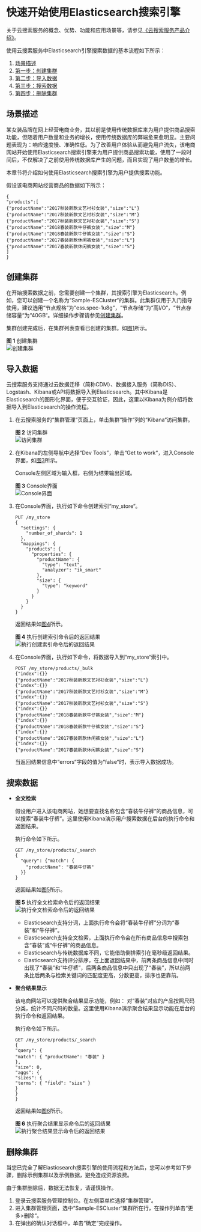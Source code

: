 # 快速开始使用Elasticsearch搜索引擎<a name="css_01_0007"></a>

关于云搜索服务的概念、优势、功能和应用场景等，请参见[《云搜索服务产品介绍》](https://support.huaweicloud.com/productdesc-css/css_04_0001.html)。

使用云搜索服务中Elasticsearch引擎搜索数据的基本流程如下所示：

1.  [场景描述](#section15177859183319)
2.  [第一步：创建集群](#section96881833619)
3.  [第二步：导入数据](#section398512163445)
4.  [第三步：搜索数据](#section167624221443)
5.  [第四步：删除集群](#section75027114374)

## 场景描述<a name="section15177859183319"></a>

某女装品牌在网上经营电商业务，其以前是使用传统数据库来为用户提供商品搜索功能，但随着用户数量和业务的增长，使用传统数据库的弊端愈来愈明显。主要问题表现为：响应速度慢、准确性低。为了改善用户体验从而避免用户流失，该电商网站开始使用Elasticsearch搜索引擎来为用户提供商品搜索功能，使用了一段时间后，不仅解决了之前使用传统数据库产生的问题，而且实现了用户数量的增长。

本章节将介绍如何使用Elasticsearch搜索引擎为用户提供搜索功能。

假设该电商网站经营商品的数据如下所示：

```
{
"products":[
{"productName":"2017秋装新款文艺衬衫女装","size":"L"}
{"productName":"2017秋装新款文艺衬衫女装","size":"M"}
{"productName":"2017秋装新款文艺衬衫女装","size":"S"}
{"productName":"2018春装新款牛仔裤女装","size":"M"}
{"productName":"2018春装新款牛仔裤女装","size":"S"}
{"productName":"2017春装新款休闲裤女装","size":"L"}
{"productName":"2017春装新款休闲裤女装","size":"S"}
]
}
```

## 创建集群<a name="section96881833619"></a>

在开始搜索数据之前，您需要创建一个集群，其搜索引擎为Elasticsearch。例如，您可以创建一个名称为“Sample-ESCluster“的集群。此集群仅用于入门指导使用，建议选用“节点规格“为“ess.spec-1u8g“，“节点存储“为“高I/O“，“节点存储容量“为“40GB“。详细操作步骤请参见[创建集群](创建集群.md)。

集群创建完成后，在集群列表查看已创建的集群。如[图1](#fig44331131151411)所示。

**图 1**  创建集群<a name="fig44331131151411"></a>  
![](figures/创建集群.png "创建集群")

## 导入数据<a name="section398512163445"></a>

云搜索服务支持通过云数据迁移（简称CDM）、数据接入服务（简称DIS）、Logstash、Kibana或API将数据导入到Elasticsearch。其中Kibana是Elasticsearch的图形化界面，便于交互验证，因此，这里以Kibana为例介绍将数据导入到Elasticsearch的操作流程。

1.  在云搜索服务的“集群管理“页面上，单击集群“操作“列的“Kibana“访问集群。

    **图 2**  访问集群<a name="fig192111288242"></a>  
    ![](figures/访问集群.png "访问集群")

2.  在Kibana的左侧导航中选择“Dev Tools”，单击“Get to work“，进入Console界面，如[图3](#fig221172817246)所示。

    Console左侧区域为输入框，右侧为结果输出区域。

    **图 3**  Console界面<a name="fig221172817246"></a>  
    ![](figures/Console界面.png "Console界面")

3.  在Console界面，执行如下命令创建索引“my\_store“。

    ```
    PUT /my_store
    {
      "settings": {
        "number_of_shards": 1
      },
      "mappings": {
        "products": {
          "properties": {
            "productName": {
              "type": "text",
              "analyzer": "ik_smart"
            },
            "size": {
              "type": "keyword"
            }
          }
        }
      }
    }
    ```

    返回结果如[图4](#fig421152812246)所示。

    **图 4**  执行创建索引命令后的返回结果<a name="fig421152812246"></a>  
    ![](figures/执行创建索引命令后的返回结果.png "执行创建索引命令后的返回结果")

4.  在Console界面，执行如下命令，将数据导入到“my\_store“索引中。

    ```
    POST /my_store/products/_bulk
    {"index":{}}
    {"productName":"2017秋装新款文艺衬衫女装","size":"L"}
    {"index":{}}
    {"productName":"2017秋装新款文艺衬衫女装","size":"M"}
    {"index":{}}
    {"productName":"2017秋装新款文艺衬衫女装","size":"S"}
    {"index":{}}
    {"productName":"2018春装新款牛仔裤女装","size":"M"}
    {"index":{}}
    {"productName":"2018春装新款牛仔裤女装","size":"S"}
    {"index":{}}
    {"productName":"2017春装新款休闲裤女装","size":"L"}
    {"index":{}}
    {"productName":"2017春装新款休闲裤女装","size":"S"}
    ```

    当返回结果信息中“errors“字段的值为“false“时，表示导入数据成功。


## 搜索数据<a name="section167624221443"></a>

-   **全文检索**

    假设用户进入该电商网站，她想要查找名称包含“春装牛仔裤”的商品信息，可以搜索“春装牛仔裤”。这里使用Kibana演示用户搜索数据在后台的执行命令和返回结果。

    执行命令如下所示。

    ```
    GET /my_store/products/_search
    {
      "query": {"match": {
        "productName": "春装牛仔裤"
      }}
    }
    ```

    返回结果如[图5](#fig38028585148)所示。

    **图 5**  执行全文检索命令后的返回结果<a name="fig38028585148"></a>  
    ![](figures/执行全文检索命令后的返回结果.png "执行全文检索命令后的返回结果")

    -   Elasticsearch支持分词，上面执行命令会将“春装牛仔裤”分词为“春装”和“牛仔裤”。
    -   Elasticsearch支持全文检索，上面执行命令会在所有商品信息中搜索包含“春装”或“牛仔裤”的商品信息。
    -   Elasticsearch与传统数据库不同，它能借助倒排索引在毫秒级返回结果。
    -   Elasticsearch支持评分排序，在上面返回结果中，前两条商品信息中同时出现了“春装”和“牛仔裤”，后两条商品信息中只出现了“春装”，所以前两条比后两条与检索关键词的匹配度更高，分数更高，排序也更靠前。


-   **聚合结果显示**

    该电商网站可以提供聚合结果显示功能，例如： 对“春装”对应的产品按照尺码分类，统计不同尺码的数量。这里使用Kibana演示聚合结果显示功能在后台的执行命令和返回结果。

    执行命令如下所示。

    ```
    GET /my_store/products/_search
    {
    "query": {
    "match": { "productName": "春装" }
    },
    "size": 0,
    "aggs": {
    "sizes": {
    "terms": { "field": "size" }
    }
    }
    }
    ```

    返回结果如[图6](#fig275934121813)所示。

    **图 6**  执行聚合结果显示命令后的返回结果<a name="fig275934121813"></a>  
    ![](figures/执行聚合结果显示命令后的返回结果.png "执行聚合结果显示命令后的返回结果")


## 删除集群<a name="section75027114374"></a>

当您已完全了解Elasticsearch搜索引擎的使用流程和方法后，您可以参考如下步骤，删除示例集群以及示例数据，避免造成资源浪费。

由于集群删除后，数据无法恢复，请谨慎操作。

1.  登录云搜索服务管理控制台。在左侧菜单栏选择“集群管理“。
2.  进入集群管理页面，选中“Sample-ESCluster“集群所在行，在操作列单击“更多\>删除“。
3.  在弹出的确认对话框中，单击“确定“完成操作。

